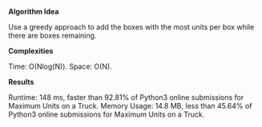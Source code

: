 **Algorithm Idea**

Use a greedy approach to add the boxes with the most units 
per box while there are boxes remaining.

**Complexities**

Time: O(Nlog(N)).
Space: O(N).

**Results**

Runtime: 148 ms, faster than 92.81% of Python3 online submissions for Maximum Units on a Truck.
Memory Usage: 14.8 MB, less than 45.64% of Python3 online submissions for Maximum Units on a Truck.
